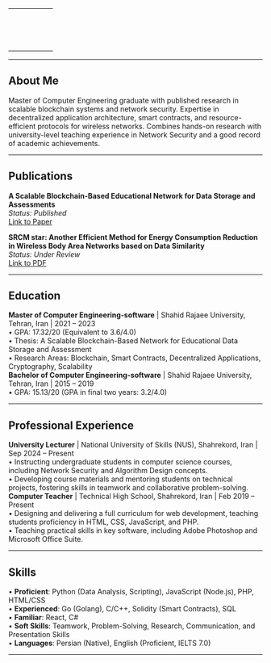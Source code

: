 <table style="border: none;">
<tr style="border: none;">
<td style="border: none; vertical-align: top; padding-right: 2em;">
<div class="profile-circle"></div>
</td>
  
<td style="border: none; vertical-align: top;">
  

  
  <p style="font-size: 1.5em;">
    <a href="assets/mycv.pdf" title="Download my CV"><i class="fas fa-file-pdf"></i></a> &nbsp;
    <a href="https://www.linkedin.com/in/maryam-fattahi-vanani/" title="LinkedIn"><i class="fab fa-linkedin"></i></a> &nbsp;
    <a href="https://t.me/maryam_fthv" title="Telegram"><i class="fab fa-telegram"></i></a> &nbsp;
    </p>

</td>
</tr>
</table>

---

  <h2>About Me</h2>
Master of Computer Engineering graduate with published research in scalable blockchain systems and network security. Expertise in decentralized application architecture, smart contracts, and resource-efficient protocols for wireless networks. Combines hands-on research with university-level teaching experience in Network Security and a good record of academic achievements.

---

## Publications

**A Scalable Blockchain-Based Educational Network for Data Storage and Assessments** <br>
*Status: Published* <br>
<a href="https://ieeexplore.ieee.org/document/10874538">Link to Paper</a>

**SRCM star: Another Efficient Method for Energy Consumption Reduction in Wireless Body Area Networks based on Data Similarity**
<br>
*Status: Under Review* <br>
<a href="https://drive.google.com/file/d/1FU8a-mMhDuE62VjlYCZL1irYnKXvWnu1/view?usp=sharing">Link to PDF</a>

---


<h2> Education </h2>
<b>Master of Computer Engineering-software</b> | Shahid Rajaee University, Tehran, Iran | 2021 – 2023
<br>
•	GPA: 17.32/20 (Equivalent to 3.6/4.0)
<br>
•	Thesis: A Scalable Blockchain-Based Network for Educational Data Storage and Assessment
<br>
•	Research Areas: Blockchain, Smart Contracts, Decentralized Applications, Cryptography, Scalability
<br>
<b>Bachelor of Computer Engineering-software</b> | Shahid Rajaee University, Tehran, Iran | 2015 – 2019
<br>
•	GPA: 15.13/20 (GPA in final two years: 3.2/4.0)

---


<h2> Professional Experience </h2>
<b>University Lecturer</b> | National University of Skills (NUS), Shahrekord, Iran | Sep 2024 – Present
<br>
•	Instructing undergraduate students in computer science courses, including Network Security and Algorithm Design concepts.
<br>
•	Developing course materials and mentoring students on technical projects, fostering skills in teamwork and collaborative problem-solving.
<br>
<b>Computer Teacher</b> | Technical High School, Shahrekord, Iran | Feb 2019 – Present
<br>
•	Designing and delivering a full curriculum for web development, teaching students proficiency in HTML, CSS, JavaScript, and PHP.
<br>
•	Teaching practical skills in key software, including Adobe Photoshop and Microsoft Office Suite.

---


<h2> Skills </h2>
•	<b>Proficient</b>: Python (Data Analysis, Scripting), JavaScript (Node.js), PHP, HTML/CSS
<br>
•	<b>Experienced</b>: Go (Golang), C/C++, Solidity (Smart Contracts), SQL
<br>
•	<b>Familiar</b>: React, C#
<br>
•	<b>Soft Skills</b>: Teamwork, Problem-Solving, Research, Communication, and Presentation Skills
<br>
•	<b>Languages</b>: Persian (Native), English (Proficient, IELTS 7.0)

--- 


